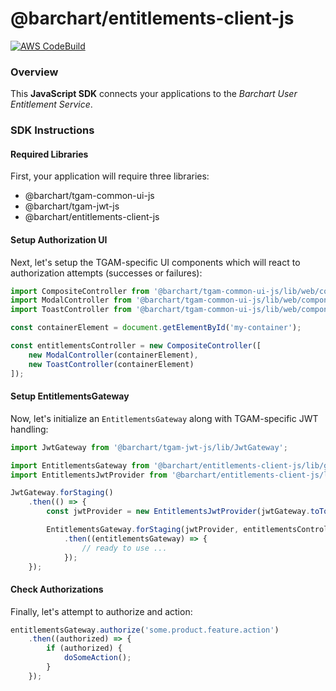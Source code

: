 # @barchart/entitlements-client-js

[![AWS CodeBuild](https://codebuild.us-east-1.amazonaws.com/badges?uuid=eyJlbmNyeXB0ZWREYXRhIjoiaVhBREZzRXlaOFZldzZFY1J5OGV3NzBteWRvU3F5bEdLT1o5dVJEOE1MQnNpRU9Fc3F6bWt3aWxuNWNXOUhPeHhoS2c0dDlGdG9HdHRBcWl3ZmFvVWJJPSIsIml2UGFyYW1ldGVyU3BlYyI6IlE0bnhKSUd6dDA3ZlloR0siLCJtYXRlcmlhbFNldFNlcmlhbCI6MX0%3D&branch=master)](https://github.com/barchart/entitlements-client-js)

### Overview

This **JavaScript SDK** connects your applications to the _Barchart User Entitlement Service_.

### SDK Instructions

#### Required Libraries

First, your application will require three libraries:

* @barchart/tgam-common-ui-js
* @barchart/tgam-jwt-js
* @barchart/entitlements-client-js

#### Setup Authorization UI

Next, let's setup the TGAM-specific UI components which will react to authorization attempts (successes or failures):

```js
import CompositeController from '@barchart/tgam-common-ui-js/lib/web/components/entitlement/CompositeController';
import ModalController from '@barchart/tgam-common-ui-js/lib/web/components/entitlement/Modal/ModalController';
import ToastController from '@barchart/tgam-common-ui-js/lib/web/components/entitlement/Toast/ToastController';

const containerElement = document.getElementById('my-container');

const entitlementsController = new CompositeController([
	new ModalController(containerElement),
	new ToastController(containerElement)
]);
```

#### Setup EntitlementsGateway

Now, let's initialize an ```EntitlementsGateway``` along with TGAM-specific JWT handling:

```js
import JwtGateway from '@barchart/tgam-jwt-js/lib/JwtGateway';

import EntitlementsGateway from '@barchart/entitlements-client-js/lib/gateway/EntitlementsGateway';
import EntitlementsJwtProvider from '@barchart/entitlements-client-js/lib/security/JwtProvider';

JwtGateway.forStaging()
	.then(() => {
		const jwtProvider = new EntitlementsJwtProvider(jwtGateway.toTokenGenerator('entitlements'), null, true, 'TGAM');

		EntitlementsGateway.forStaging(jwtProvider, entitlementsController.toAuthorizationObserver())
			.then((entitlementsGateway) => {
				// ready to use ...
			});
	});
```

#### Check Authorizations

Finally, let's attempt to authorize and action:

```js
entitlementsGateway.authorize('some.product.feature.action')
	.then((authorized) => {
		if (authorized) {
			doSomeAction();
		}
	});
```